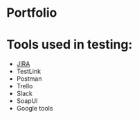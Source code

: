 # Portfolio
# Tools used in testing:
* [JIRA](https://www.atlassian.com/software/jira)
* TestLink
* Postman
* Trello
* Slack
* SoapUl
* Google tools
